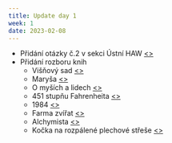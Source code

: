 ```yaml
---
title: Update day 1 
week: 1
date: 2023-02-08
---
```

- Přidání otázky č.2 v sekci Ústní HAW [<>](/maturitka/maturita/ustni/haw/otazky/o2_mikroprocesor/)
- Přidání rozboru knih 
    - Višňový sad [<>](/maturitka/maturita/ustni/cej/rozbory/26_visnovy_sad/)
    - Maryša [<>](/maturitka/maturita/ustni/cej/rozbory/40_marysa/)
    - O myších a lidech [<>](/maturitka/maturita/ustni/cej/rozbory/45_o_mysich_a_lidech/)
    - 451 stupňu Fahrenheita [<>](/maturitka/maturita/ustni/cej/rozbory/52_fahrenheit/)
    - 1984 [<>](/maturitka/maturita/ustni/cej/rozbory/57_r1984/)
    - Farma zvířat [<>](/maturitka/maturita/ustni/cej/rozbory/58_farma_zvirat/)
    - Alchymista [<>](/maturitka/maturita/ustni/cej/rozbory/60_alchymista/)
    - Kočka na rozpálené plechové střeše [<>](/maturitka/maturita/ustni/cej/rozbory/61_kocka_na_rozpalene_plechove_strese/)